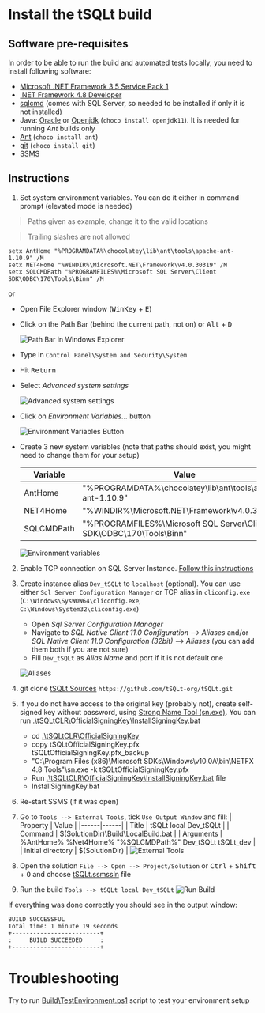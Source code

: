# Install the tSQLt build
## Software pre-requisites
In order to be able to run the build and automated tests locally, you need to install following software:
* [Microsoft .NET Framework 3.5 Service Pack 1](https://www.microsoft.com/en-us/download/details.aspx?id=22)
* [.NET Framework 4.8 Developer](https://dotnet.microsoft.com/download/dotnet-framework/thank-you/net48-developer-pack-offline-installer)
* [sqlcmd](https://docs.microsoft.com/en-us/sql/tools/sqlcmd-utility?view=sql-server-ver15) (comes with SQL Server, so needed to be installed if only it is not installed)
* Java: [Oracle](https://www.oracle.com/java/technologies/javase-jre8-downloads.html) or [Openjdk](https://openjdk.java.net/install/) (`choco install openjdk11`). It is needed for running *Ant* builds only
* [Ant](https://ant.apache.org/bindownload.cgi) (`choco install ant`)
* [git](https://git-scm.com/downloads) (`choco install git`)
* [SSMS](https://docs.microsoft.com/en-us/sql/ssms/download-sql-server-management-studio-ssms?view=sql-server-ver15)

## Instructions
1. Set system environment variables. You can do it either in command prompt (elevated mode is needed)
>  Paths given as example, change it to the valid locations

>  Trailing slashes are not allowed
```
setx AntHome "%PROGRAMDATA%\chocolatey\lib\ant\tools\apache-ant-1.10.9" /M
setx NET4Home "%WINDIR%\Microsoft.NET\Framework\v4.0.30319" /M
setx SQLCMDPath "%PROGRAMFILES%\Microsoft SQL Server\Client SDK\ODBC\170\Tools\Binn" /M
```
or 
* Open File Explorer window (<kbd>WinKey</kbd> + <kbd>E</kbd>)
* Click on the Path Bar (behind the current path, not on) or <kbd>Alt</kbd> + <kbd>D</kbd>

    ![Path Bar in Windows Explorer](./images/win_explorer.png "Path Bar in Windows Explorer")
* Type in `Control Panel\System and Security\System`
* Hit <kbd>Return</kbd>
* Select *Advanced system settings*

    ![Advanced system settings](./images/advanced_system_settings.png "Advanced system settings")

* Click on *Environment Variables…* button

    ![Environment Variables Button](./images/environment_variables_button.png "Environment Variables Button")

* Create 3 new system variables (note that paths should exist, you might need to change them for your setup)

    | Variable | Value |
    |----------|-------|
    | AntHome | "%PROGRAMDATA%\chocolatey\lib\ant\tools\apache-ant-1.10.9" |
    | NET4Home | "%WINDIR%\Microsoft.NET\Framework\v4.0.30319" |
    | SQLCMDPath | "%PROGRAMFILES%\Microsoft SQL Server\Client SDK\ODBC\170\Tools\Binn" |

    ![Environment variables](./images/variables.png "Environment variables")

2. Enable TCP connection on SQL Server Instance. [Follow this instructions](https://docs.microsoft.com/en-us/sql/database-engine/configure-windows/enable-or-disable-a-server-network-protocol?view=sql-server-ver15)
3. Create instance alias `Dev_tSQLt` to `localhost` (optional). You can use either `Sql Server Configuration Manager` or TCP alias in `cliconfig.exe` (`C:\Windows\SysWOW64\cliconfig.exe`, `C:\Windows\System32\cliconfig.exe`)
    * Open *Sql Server Configuration Manager*
    * Navigate to *SQL Native Client 11.0 Configuration --> Aliases* and/or  *SQL Native Client 11.0 Configuration (32bit) --> Aliases* (you can add them both if you are not sure)
    * Fill `Dev_tSQLt` as *Alias Name* and port if it is not default one

    ![Aliases](./images/aliases.png "Aliases")

4. git clone [tSQLt Sources](https://github.com/tSQLt-org/tSQLt) `https://github.com/tSQLt-org/tSQLt.git`
5. If you do not have access to the original key (probably not), create self-signed key without password, using [Strong Name Tool (sn.exe)](https://docs.microsoft.com/en-us/dotnet/framework/tools/sn-exe-strong-name-tool). You can run [.\tSQLtCLR\OfficialSigningKey\InstallSigningKey.bat](../tSQLtCLR/OfficialSigningKey/InstallSigningKeyNoPassword.bat)
    * cd [.\tSQLtCLR\OfficialSigningKey](../tSQLtCLR/OfficialSigningKey)
    * copy tSQLtOfficialSigningKey.pfx tSQLtOfficialSigningKey.pfx_backup
    * "C:\Program Files (x86)\Microsoft SDKs\Windows\v10.0A\bin\NETFX 4.8 Tools"\sn.exe -k tSQLtOfficialSigningKey.pfx
    * Run [.\tSQLtCLR\OfficialSigningKey\InstallSigningKey.bat](../tSQLtCLR/OfficialSigningKey/InstallSigningKey.bat) file
    * InstallSigningKey.bat
6. Re-start SSMS (if it was open)
7. Go to `Tools --> External Tools`, tick `Use Output Window` and fill:
    | Property | Value |
    |------|------|
    | Title | tSQLt local Dev_tSQLt |
    | Command | $(SolutionDir)\Build\LocalBuild.bat |
    | Arguments | %AntHome% %Net4Home% "%SQLCMDPath%" Dev_tSQLt tSQLt_dev |
    | Initial directory | $(SolutionDir) |
    ![External Tools](./images/external_tools.png "External Tools")

8. Open the solution `File --> Open --> Project/Solution` or <kbd>Ctrl</kbd> + <kbd>Shift</kbd> + <kbd>O</kbd> and choose [tSQLt.ssmssln](../tSQLt.ssmssln) file
9. Run the build `Tools --> tSQLt local Dev_tSQLt`
    ![Run Build](./images/run_build.png "Run Build")


If everything was done correctly you should see in the output window:
```
BUILD SUCCESSFUL
Total time: 1 minute 19 seconds
+-------------------------+
:     BUILD SUCCEEDED     :
+-------------------------+
```

# Troubleshooting
Try to run [Build\TestEnvironment.ps1](./TestEnvironment.ps1) script to test your environment setup